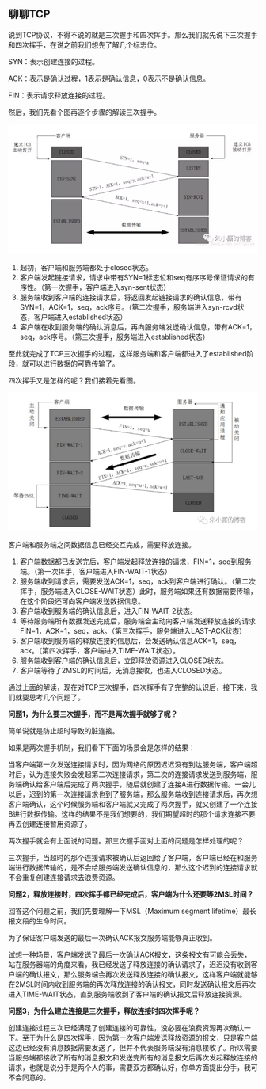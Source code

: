 ## 聊聊TCP

说到TCP协议，不得不说的就是三次握手和四次挥手。那么我们就先说下三次握手和四次挥手，在说之前我们想先了解几个标志位。



SYN：表示创建连接的过程。

ACK：表示是确认过程，1表示是确认信息，0表示不是确认信息。

FIN：表示请求释放连接的过程。



然后，我们先看个图再逐个步骤的解读三次握手。

![1584275414381](image\1584275414381.png)

1. 起初，客户端和服务端都处于closed状态。
2. 客户端发起链接请求，请求中带有SYN=1标志位和seq有序序号保证请求的有序性。（第一次握手，客户端进入syn-sent状态）
3. 服务端收到客户端的连接请求后，将返回发起链接请求的确认信息，带有SYN=1，ACK=1，seq，ack序号。（第二次握手，服务端进入syn-rcvd状态，客户端进入established状态）
4. 客户端在收到服务端的确认消息后，再向服务端发送确认信息，带有ACK=1，seq，ack序号。（第三次握手，服务端进入established状态）

至此就完成了TCP三次握手的过程，这样服务端和客户端都进入了established阶段，就可以进行数据的可靠传输了。



四次挥手又是怎样的呢？我们接着先看图。

![1584276132555](image\1584276132555.png)

客户端和服务端之间数据信息已经交互完成，需要释放连接。

1. 客户端数据都已发送完后，客户端发起释放连接的请求，FIN=1，seq到服务端。（第一次挥手，客户端进入FIN-WAIT-1状态）
2. 服务端收到请求后，需要发送ACK=1，seq，ack到客户端进行确认。（第二次挥手，服务端进入CLOSE-WAIT状态）此时，服务端如果还有数据需要传输，在这个阶段还可向客户端发送数据信息。
3. 客户端收到服务端的确认信息后，进入FIN-WAIT-2状态。
4. 等待服务端所有数据发送完成后，服务端会主动向客户端发送释放连接的请求FIN=1，ACK=1，seq，ack。（第三次挥手，服务端进入LAST-ACK状态）
5. 客户端收到服务端的释放连接的信息后，会发送确认信息ACK=1，seq，ack。（第四次挥手，客户端进入TIME-WAIT状态）。
6. 服务端收到客户端的确认信息后，立即释放资源进入CLOSED状态。
7. 客户端等待了2MSL的时间后，无消息接收，也进入CLOSED状态。



通过上面的解读，现在对TCP三次握手，四次挥手有了完整的认识后，接下来，我们就要思考几个问题了。

**问题1，为什么要三次握手，而不是两次握手就够了呢？**

简单说就是防止超时导致的脏连接。

如果是两次握手机制，我们看下下面的场景会是怎样的结果：

当客户端第一次发送连接请求时，因为网络的原因迟迟没有到达服务端，客户端超时后，认为连接失败会发起第二次连接请求，第二次的连接请求发送到服务端，服务端确认给客户端后完成了两次握手，随后就创建了连接A进行数据传输。一会儿以后，迟到的第一次连接请求也到了服务端，那么服务端收到连接请求后，再次想客户端确认，这个时候服务端和客户端就又完成了两次握手，就又创建了一个连接B进行数据传输。这样的结果不是我们想要的，我们期望超时的那个请求连接不要再去创建连接暂用资源了。

两次握手就会有上面说的问题。那三次握手面对上面的问题是怎样处理的呢？

三次握手，当超时的那个连接请求被确认后返回给了客户端，客户端已经在和服务端进行数据传输的，是不会给服务端发送确认信息的，那么这个迟到的连接请求就不会重复创建连接请求去浪费资源。



**问题2，释放连接时，四次挥手都已经完成后，客户端为什么还要等2MSL时间？**

回答这个问题之前，我们先要理解一下MSL（Maximum segment lifetime）最长报文段的生命时间。

为了保证客户端发送的最后一次确认ACK报文服务端能够真正收到。

试想一种场景，客户端发送了最后一次确认ACK报文，这条报文有可能会丢失，站在服务器端的角度来看，我已经发送了释放连接的确认请求了，迟迟没有收到客户端的确认报文，那么服务端会再次发送释放连接的确认报文，这样客户端就能够在2MSL时间内收到服务端的再次释放连接的确认报文，同时发送确认报文后再次进入TIME-WAIT状态，直到服务端收到了客户端的确认报文后释放连接资源。



**问题3，为什么建立连接是三次握手，释放连接时四次挥手呢？**

创建连接过程三次已经满足了创建连接的可靠性，没必要在浪费资源再次确认一下。至于为什么是四次挥手，因为第一次客户端发送释放资源的报文，只是客户端这边已经没有消息数据需要发送了，但并不代表服务端没有消息接收了。所以需要当服务端都接收了所有的消息报文和发送完所有的消息报文后再次发起释放连接的请求，也就是说分手是两个人的事，需要双方都确认好，你单方面提出分手，我可不会同意的。





